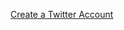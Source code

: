 <!-- Failed: 
[Create a Twitter Account](create-twitter-account.md)
[Create a Twitter Account](create-twitter-account)
-->
[Create a Twitter Account](create-twitter-account/)
